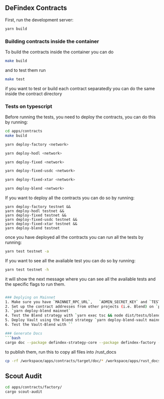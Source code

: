 ## DeFindex Contracts

First, run the development server:

```bash
yarn build
```

### Building contracts inside the container
To build the contracts inside the container you can do 
```bash
make build
```
and to test them run

```bash 
make test
```
if you want to test or build each contract separatedly you can do the same inside the contract directory

### Tests on typescript

Before running the tests, you need to deploy the contracts, you can do this by running:

```bash 
cd apps/contracts
make build
```

```bash 
yarn deploy-factory <network>
```
```bash 
yarn deploy-hodl <network>
```
```bash 
yarn deploy-fixed <network>
```
```bash 
yarn deploy-fixed-usdc <network>
```
```bash 
yarn deploy-fixed-xtar <network>
```
```bash 
yarn deploy-blend <network>
```

If you want to deploy all the contracts you can do so by running:
```
yarn deploy-factory testnet && 
yarn deploy-hodl testnet && 
yarn deploy-fixed testnet && 
yarn deploy-fixed-usdc testnet && 
yarn deploy-fixed-xtar testnet && 
yarn deploy-blend testnet 
```

once you have deployed all the contracts you can run all the tests by running:

```bash
yarn test testnet -a
```
If you want to see all the avaliable test you can do so by running:

```bash
yarn test testnet -h
```
it will show the next message where you can see all the available tests and the specific flags to run them.
  
  ```bash

### Deplying on Mainnet
1. Make sure you have `MAINNET_RPC_URL`,   `ADMIN_SECRET_KEY` and `TEST_USER` in .env
2. Set up the contract addresses from other projects (i.e. Blend) on `public/mainnet.contracts.json`
3. `yarn deploy-blend mainnet`
4. Test the Blend strategy with `yarn exec tsc && node dist/tests/blend/test_strategy.js mainnet`
5. Deploy Vault using the blend strategy `yarn deploy-blend-vault mainnet`
6. Test the Vault-Blend with ``

### Generate Docs
```bash 
cargo doc --package defindex-strategy-core --package defindex-factory --package defindex-vault --no-deps
```

to publish them, run this to copy all files into /rust_docs
```bash
cp -rf /workspace/apps/contracts/target/doc/* /workspace/apps/rust_docs/
```

## Scout Audit
```bash
cd apps/contracts/factory/
cargo scout-audit
```